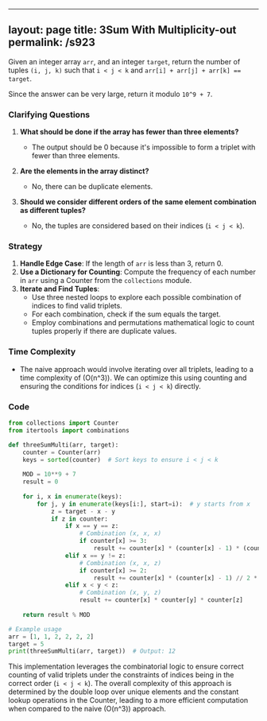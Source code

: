 
---
layout: page
title:  3Sum With Multiplicity-out
permalink: /s923
---
Given an integer array `arr`, and an integer `target`, return the number of tuples `(i, j, k)` such that `i < j < k` and `arr[i] + arr[j] + arr[k] == target`.

Since the answer can be very large, return it modulo `10^9 + 7`.

### Clarifying Questions
1. **What should be done if the array has fewer than three elements?**
   - The output should be 0 because it's impossible to form a triplet with fewer than three elements.
   
2. **Are the elements in the array distinct?**
   - No, there can be duplicate elements.

3. **Should we consider different orders of the same element combination as different tuples?**
   - No, the tuples are considered based on their indices (`i < j < k`).

### Strategy
1. **Handle Edge Case**: If the length of `arr` is less than 3, return 0.
2. **Use a Dictionary for Counting**: Compute the frequency of each number in `arr` using a Counter from the `collections` module.
3. **Iterate and Find Tuples**:
   - Use three nested loops to explore each possible combination of indices to find valid triplets.
   - For each combination, check if the sum equals the target.
   - Employ combinations and permutations mathematical logic to count tuples properly if there are duplicate values.

### Time Complexity
- The naive approach would involve iterating over all triplets, leading to a time complexity of \(O(n^3)\). We can optimize this using counting and ensuring the conditions for indices (`i < j < k`) directly.

### Code
```python
from collections import Counter
from itertools import combinations

def threeSumMulti(arr, target):
    counter = Counter(arr)
    keys = sorted(counter)  # Sort keys to ensure i < j < k
    
    MOD = 10**9 + 7
    result = 0
    
    for i, x in enumerate(keys):
        for j, y in enumerate(keys[i:], start=i):  # y starts from x
            z = target - x - y
            if z in counter:
                if x == y == z:
                    # Combination (x, x, x)
                    if counter[x] >= 3:
                        result += counter[x] * (counter[x] - 1) * (counter[x] - 2) // 6
                elif x == y != z:
                    # Combination (x, x, z)
                    if counter[x] >= 2:
                        result += counter[x] * (counter[x] - 1) // 2 * counter[z]
                elif x < y < z:
                    # Combination (x, y, z)
                    result += counter[x] * counter[y] * counter[z]
                    
    return result % MOD

# Example usage
arr = [1, 1, 2, 2, 2, 2]
target = 5
print(threeSumMulti(arr, target))  # Output: 12
```

This implementation leverages the combinatorial logic to ensure correct counting of valid triplets under the constraints of indices being in the correct order (`i < j < k`). The overall complexity of this approach is determined by the double loop over unique elements and the constant lookup operations in the Counter, leading to a more efficient computation when compared to the naive \(O(n^3)\) approach.